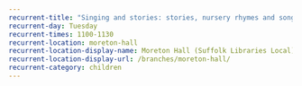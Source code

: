 ```yaml
---
recurrent-title: "Singing and stories: stories, nursery rhymes and songs for 0-4 year-olds"
recurrent-day: Tuesday
recurrent-times: 1100-1130
recurrent-location: moreton-hall
recurrent-location-display-name: Moreton Hall (Suffolk Libraries Local)
recurrent-location-display-url: /branches/moreton-hall/
recurrent-category: children
---
```

